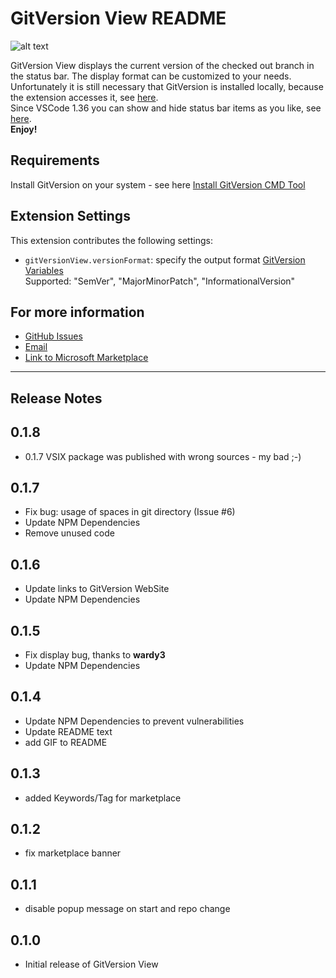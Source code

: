 # GitVersion View README

![alt text](https://raw.githubusercontent.com/HSSE-Dev/GitVersionView/master/images/presentation.gif)

GitVersion View displays the current version of the checked out branch in the status bar. The display format can be customized to your needs.</br>
Unfortunately it is still necessary that GitVersion is installed locally, because the extension accesses it, see [here](#Requirements). </br>
Since VSCode 1.36 you can show and hide status bar items as you like, see [here](https://code.visualstudio.com/updates/v1_36).</br>
__Enjoy!__

## Requirements

Install GitVersion on your system - see here
[Install GitVersion CMD Tool](https://gitversion.net/docs/usage/command-line)

## Extension Settings

This extension contributes the following settings:

* `gitVersionView.versionFormat`: specify the output format [GitVersion Variables](https://gitversion.net/docs/more-info/variables)<br/> 
Supported: "SemVer", "MajorMinorPatch", "InformationalVersion"

## For more information
* [GitHub Issues](https://github.com/HSSE-Dev/GitVersionView/issues)
* [Email](HSSE-Development@outlook.com)
* [Link to Microsoft Marketplace](https://marketplace.visualstudio.com/items?itemName=HSSE-Development.gitversionview)

-----------------------------------------------------------------------------------------------------------

## Release Notes

## 0.1.8
- 0.1.7 VSIX package was published with wrong sources - my bad ;-)

## 0.1.7
- Fix bug: usage of spaces in git directory (Issue #6)
- Update NPM Dependencies 
- Remove unused code

## 0.1.6
- Update links to GitVersion WebSite
- Update NPM Dependencies 

## 0.1.5
- Fix display bug, thanks to __wardy3__
- Update NPM Dependencies 

## 0.1.4
- Update NPM Dependencies to prevent vulnerabilities
- Update README text
- add GIF to README
  
## 0.1.3
- added Keywords/Tag for marketplace

## 0.1.2
- fix marketplace banner

## 0.1.1
- disable popup message on start and repo change

## 0.1.0
- Initial release of GitVersion View